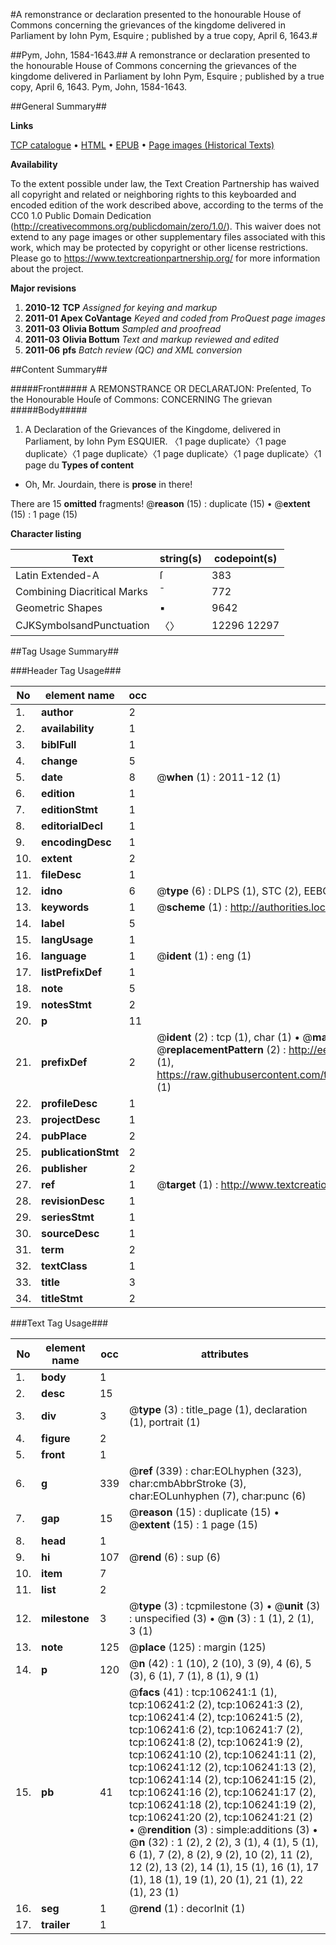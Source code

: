 #A remonstrance or declaration presented to the honourable House of Commons concerning the grievances of the kingdome delivered in Parliament by Iohn Pym, Esquire ; published by a true copy, April 6, 1643.#

##Pym, John, 1584-1643.##
A remonstrance or declaration presented to the honourable House of Commons concerning the grievances of the kingdome delivered in Parliament by Iohn Pym, Esquire ; published by a true copy, April 6, 1643.
Pym, John, 1584-1643.

##General Summary##

**Links**

[TCP catalogue](http://www.ota.ox.ac.uk/tcp/)  • 
[HTML](http://tei.it.ox.ac.uk/tcp/Texts-HTML/free/A56/A56332.html)  • 
[EPUB](http://tei.it.ox.ac.uk/tcp/Texts-EPUB/free/A56/A56332.epub) • 
[Page images (Historical Texts)](https://historicaltexts.jisc.ac.uk/eebo-17204960e)

**Availability**

To the extent possible under law, the Text Creation Partnership has waived all copyright and related or neighboring rights to this keyboarded and encoded edition of the work described above, according to the terms of the CC0 1.0 Public Domain Dedication (http://creativecommons.org/publicdomain/zero/1.0/). This waiver does not extend to any page images or other supplementary files associated with this work, which may be protected by copyright or other license restrictions. Please go to https://www.textcreationpartnership.org/ for more information about the project.

**Major revisions**

1. __2010-12__ __TCP__ *Assigned for keying and markup*
1. __2011-01__ __Apex CoVantage__ *Keyed and coded from ProQuest page images*
1. __2011-03__ __Olivia Bottum__ *Sampled and proofread*
1. __2011-03__ __Olivia Bottum__ *Text and markup reviewed and edited*
1. __2011-06__ __pfs__ *Batch review (QC) and XML conversion*

##Content Summary##

#####Front#####
A REMONSTRANCE OR DECLARATJON: Preſented, To the Honourable Houſe of Commons: CONCERNING The grievan
#####Body#####

1. A Declaration of the Grievances of the Kingdome, delivered in Parliament, by Iohn Pym ESQUIER.
〈1 page duplicate〉〈1 page duplicate〉〈1 page duplicate〉〈1 page duplicate〉〈1 page duplicate〉〈1 page du
**Types of content**

  * Oh, Mr. Jourdain, there is **prose** in there!

There are 15 **omitted** fragments! 
 @__reason__ (15) : duplicate (15)  •  @__extent__ (15) : 1 page (15)

**Character listing**


|Text|string(s)|codepoint(s)|
|---|---|---|
|Latin Extended-A|ſ|383|
|Combining             Diacritical Marks|̄|772|
|Geometric Shapes|▪|9642|
|CJKSymbolsandPunctuation|〈〉|12296 12297|

##Tag Usage Summary##

###Header Tag Usage###

|No|element name|occ|attributes|
|---|---|---|---|
|1.|__author__|2||
|2.|__availability__|1||
|3.|__biblFull__|1||
|4.|__change__|5||
|5.|__date__|8| @__when__ (1) : 2011-12 (1)|
|6.|__edition__|1||
|7.|__editionStmt__|1||
|8.|__editorialDecl__|1||
|9.|__encodingDesc__|1||
|10.|__extent__|2||
|11.|__fileDesc__|1||
|12.|__idno__|6| @__type__ (6) : DLPS (1), STC (2), EEBO-CITATION (1), OCLC (1), VID (1)|
|13.|__keywords__|1| @__scheme__ (1) : http://authorities.loc.gov/ (1)|
|14.|__label__|5||
|15.|__langUsage__|1||
|16.|__language__|1| @__ident__ (1) : eng (1)|
|17.|__listPrefixDef__|1||
|18.|__note__|5||
|19.|__notesStmt__|2||
|20.|__p__|11||
|21.|__prefixDef__|2| @__ident__ (2) : tcp (1), char (1)  •  @__matchPattern__ (2) : ([0-9\-]+):([0-9IVX]+) (1), (.+) (1)  •  @__replacementPattern__ (2) : http://eebo.chadwyck.com/downloadtiff?vid=$1&page=$2 (1), https://raw.githubusercontent.com/textcreationpartnership/Texts/master/tcpchars.xml#$1 (1)|
|22.|__profileDesc__|1||
|23.|__projectDesc__|1||
|24.|__pubPlace__|2||
|25.|__publicationStmt__|2||
|26.|__publisher__|2||
|27.|__ref__|1| @__target__ (1) : http://www.textcreationpartnership.org/docs/. (1)|
|28.|__revisionDesc__|1||
|29.|__seriesStmt__|1||
|30.|__sourceDesc__|1||
|31.|__term__|2||
|32.|__textClass__|1||
|33.|__title__|3||
|34.|__titleStmt__|2||


###Text Tag Usage###

|No|element name|occ|attributes|
|---|---|---|---|
|1.|__body__|1||
|2.|__desc__|15||
|3.|__div__|3| @__type__ (3) : title_page (1), declaration (1), portrait (1)|
|4.|__figure__|2||
|5.|__front__|1||
|6.|__g__|339| @__ref__ (339) : char:EOLhyphen (323), char:cmbAbbrStroke (3), char:EOLunhyphen (7), char:punc (6)|
|7.|__gap__|15| @__reason__ (15) : duplicate (15)  •  @__extent__ (15) : 1 page (15)|
|8.|__head__|1||
|9.|__hi__|107| @__rend__ (6) : sup (6)|
|10.|__item__|7||
|11.|__list__|2||
|12.|__milestone__|3| @__type__ (3) : tcpmilestone (3)  •  @__unit__ (3) : unspecified (3)  •  @__n__ (3) : 1 (1), 2 (1), 3 (1)|
|13.|__note__|125| @__place__ (125) : margin (125)|
|14.|__p__|120| @__n__ (42) : 1 (10), 2 (10), 3 (9), 4 (6), 5 (3), 6 (1), 7 (1), 8 (1), 9 (1)|
|15.|__pb__|41| @__facs__ (41) : tcp:106241:1 (1), tcp:106241:2 (2), tcp:106241:3 (2), tcp:106241:4 (2), tcp:106241:5 (2), tcp:106241:6 (2), tcp:106241:7 (2), tcp:106241:8 (2), tcp:106241:9 (2), tcp:106241:10 (2), tcp:106241:11 (2), tcp:106241:12 (2), tcp:106241:13 (2), tcp:106241:14 (2), tcp:106241:15 (2), tcp:106241:16 (2), tcp:106241:17 (2), tcp:106241:18 (2), tcp:106241:19 (2), tcp:106241:20 (2), tcp:106241:21 (2)  •  @__rendition__ (3) : simple:additions (3)  •  @__n__ (32) : 1 (2), 2 (2), 3 (1), 4 (1), 5 (1), 6 (1), 7 (2), 8 (2), 9 (2), 10 (2), 11 (2), 12 (2), 13 (2), 14 (1), 15 (1), 16 (1), 17 (1), 18 (1), 19 (1), 20 (1), 21 (1), 22 (1), 23 (1)|
|16.|__seg__|1| @__rend__ (1) : decorInit (1)|
|17.|__trailer__|1||
